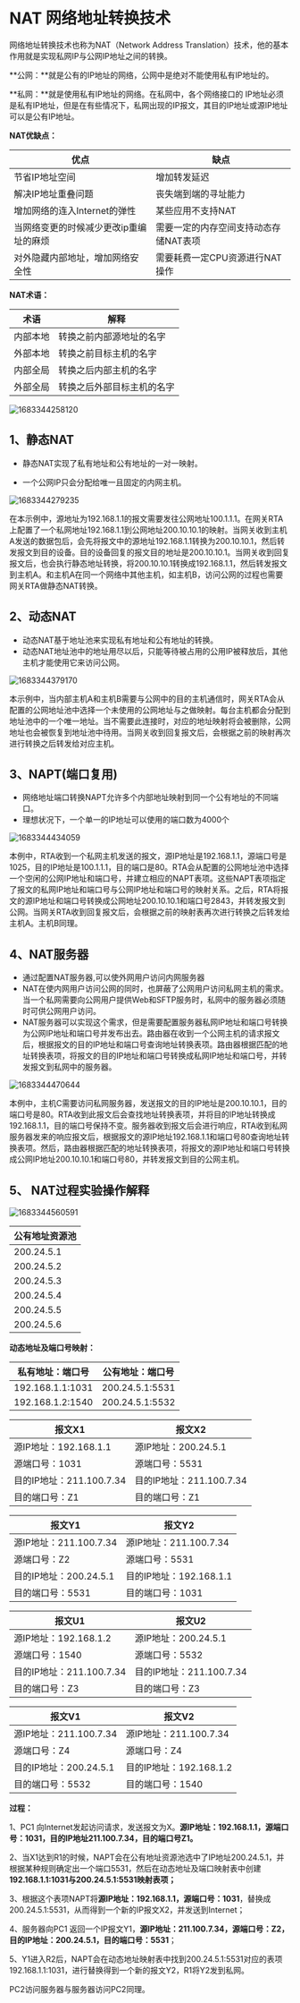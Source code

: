 # NAT 网络地址转换技术

网络地址转换技术也称为NAT（Network Address Translation）技术，他的基本作用就是实现私网IP与公网IP地址之间的转换。

**公网：**就是公有的IP地址的网络，公网中是绝对不能使用私有IP地址的。

**私网：**就是使用私有IP地址的网络。在私网中，各个网络接口的 IP地址必须是私有IP地址，但是在有些情况下，私网出现的IP报文，其目的IP地址或源IP地址可以是公有IP地址。



**NAT优缺点：**

| 优点                                   | 缺点                                  |
| -------------------------------------- | ------------------------------------- |
| 节省IP地址空间                         | 增加转发延迟                          |
| 解决IP地址重叠问题                     | 丧失端到端的寻址能力                  |
| 增加网络的连入Internet的弹性           | 某些应用不支持NAT                     |
| 当网络变更的时候减少更改ip重编址的麻烦 | 需要一定的内存空间支持动态存储NAT表项 |
| 对外隐藏内部地址，增加网络安全性       | 需要耗费一定CPU资源进行NAT操作        |

**NAT术语：**

| 术语     | 解释                       |
| -------- | -------------------------- |
| 内部本地 | 转换之前内部源地址的名字   |
| 外部本地 | 转换之前目标主机的名字     |
| 内部全局 | 转换之后内部主机的名字     |
| 外部全局 | 转换之后外部目标主机的名字 |

![1683344258120](assets/1683344258120.png)

## 1、静态NAT

- 静态NAT实现了私有地址和公有地址的一对一映射。

- 一个公网IP只会分配给唯一且固定的内网主机。

![1683344279235](assets/1683344279235.png)

在本示例中，源地址为192.168.1.1的报文需要发往公网地址100.1.1.1。在网关RTA上配置了一个私网地址192.168.1.1到公网地址200.10.10.1的映射。当网关收到主机A发送的数据包后，会先将报文中的源地址192.168.1.1转换为200.10.10.1，然后转发报文到目的设备。目的设备回复的报文目的地址是200.10.10.1。当网关收到回复报文后，也会执行静态地址转换，将200.10.10.1转换成192.168.1.1，然后转发报文到主机A。和主机A在同一个网络中其他主机，如主机B，访问公网的过程也需要网关RTA做静态NAT转换。

## 2、动态NAT

- 动态NAT基于地址池来实现私有地址和公有地址的转换。
- 动态NAT地址池中的地址用尽以后，只能等待被占用的公用IP被释放后，其他主机才能使用它来访问公网。

![1683344379170](assets/1683344379170.png)

本示例中，当内部主机A和主机B需要与公网中的目的主机通信时，网关RTA会从配置的公网地址池中选择一个未使用的公网地址与之做映射。每台主机都会分配到地址池中的一个唯一地址。当不需要此连接时，对应的地址映射将会被删除，公网地址也会被恢复到地址池中待用。当网关收到回复报文后，会根据之前的映射再次进行转换之后转发给对应主机。

## 3、NAPT(端口复用)

- 网络地址端口转换NAPT允许多个内部地址映射到同一个公有地址的不同端口。
- 理想状况下，一个单一的IP地址可以使用的端口数为4000个

![1683344434059](assets/1683344434059.png)

本例中，RTA收到一个私网主机发送的报文，源IP地址是192.168.1.1，源端口号是1025，目的IP地址是100.1.1.1，目的端口是80。RTA会从配置的公网地址池中选择一个空闲的公网IP地址和端口号，并建立相应的NAPT表项。这些NAPT表项指定了报文的私网IP地址和端口号与公网IP地址和端口号的映射关系。之后，RTA将报文的源IP地址和端口号转换成公网地址200.10.10.1和端口号2843，并转发报文到公网。当网关RTA收到回复报文后，会根据之前的映射表再次进行转换之后转发给主机A。主机B同理。

## 4、NAT服务器

- 通过配置NAT服务器,可以使外网用户访问内网服务器
- NAT在使内网用户访问公网的同时，也屏蔽了公网用户访问私网主机的需求。当一个私网需要向公网用户提供Web和SFTP服务时，私网中的服务器必须随时可供公网用户访问。
- NAT服务器可以实现这个需求，但是需要配置服务器私网IP地址和端口号转换为公网IP地址和端口号并发布出去。路由器在收到一个公网主机的请求报文后，根据报文的目的IP地址和端口号查询地址转换表项。路由器根据匹配的地址转换表项，将报文的目的IP地址和端口号转换成私网IP地址和端口号，并转发报文到私网中的服务器。

![1683344470644](assets/1683344470644.png)

本例中，主机C需要访问私网服务器，发送报文的目的IP地址是200.10.10.1，目的端口号是80。RTA收到此报文后会查找地址转换表项，并将目的IP地址转换成192.168.1.1，目的端口号保持不变。服务器收到报文后会进行响应，RTA收到私网服务器发来的响应报文后，根据报文的源IP地址192.168.1.1和端口号80查询地址转换表项。然后，路由器根据匹配的地址转换表项，将报文的源IP地址和端口号转换成公网IP地址200.10.10.1和端口号80，并转发报文到目的公网主机。

## 5、 NAT过程实验操作解释

![1683344560591](assets/1683344560591.png)

| 公有地址资源池 |
| -------------- |
| 200.24.5.1     |
| 200.24.5.2     |
| 200.24.5.3     |
| 200.24.5.4     |
| 200.24.5.5     |
| 200.24.5.6     |



**动态地址及端口号映射：**

| 私有地址：端口号 | 公有地址：端口号 |
| ---------------- | ---------------- |
| 192.168.1.1:1031 | 200.24.5.1:5531  |
| 192.168.1.2:1540 | 200.24.5.1:5532  |



| 报文X1                   | 报文X2                   |
| ------------------------ | ------------------------ |
| 源IP地址：192.168.1.1    | 源IP地址：200.24.5.1     |
| 源端口号：1031           | 源端口号：5531           |
| 目的IP地址：211.100.7.34 | 目的IP地址：211.100.7.34 |
| 目的端口号：Z1           | 目的端口号：Z1           |

| 报文Y1                 | 报文Y2                  |
| ---------------------- | ----------------------- |
| 源IP地址：211.100.7.34 | 源IP地址：211.100.7.34  |
| 源端口号：Z2           | 源端口号：5531          |
| 目的IP地址：200.24.5.1 | 目的IP地址：192.168.1.1 |
| 目的端口号：5531       | 目的端口号：1031        |

| 报文U1                   | 报文U2                   |
| ------------------------ | ------------------------ |
| 源IP地址：192.168.1.2    | 源IP地址：200.24.5.1     |
| 源端口号：1540           | 源端口号：5532           |
| 目的IP地址：211.100.7.34 | 目的IP地址：211.100.7.34 |
| 目的端口号：Z3           | 目的端口号：Z3           |

| 报文V1                 | 报文V2                  |
| ---------------------- | ----------------------- |
| 源IP地址：211.100.7.34 | 源IP地址：211.100.7.34  |
| 源端口号：Z4           | 源端口号：Z4            |
| 目的IP地址：200.24.5.1 | 目的IP地址：192.168.1.2 |
| 目的端口号：5532       | 目的端口号：1540        |

**过程：**

1、PC1 向Internet发起访问请求，发送报文为X。**源IP地址：192.168.1.1，源端口号：1031，目的IP地址211.100.7.34，目的端口号Z1。**

2、当X1达到R1的时候，NAPT会在公有地址资源池选中了IP地址200.24.5.1，并根据某种规则确定出一个端口5531，然后在动态地址及端口映射表中创建**192.168.1.1:1031与200.24.5.1:5531映射表项；**

3、根据这个表项NAPT将**源IP地址：192.168.1.1，源端口号：1031**，替换成200.24.5.1:5531，从而得到一个新的IP报文X2，并发送到Internet；

4、服务器向PC1 返回一个IP报文Y1，**源IP地址：211.100.7.34，源端口号：Z2，目的IP地址：200.24.5.1，目的端口号：5531**；

5、Y1进入R2后，NAPT会在动态地址映射表中找到200.24.5.1:5531对应的表项192.168.1.1:1031，进行替换得到一个新的报文Y2，R1将Y2发到私网。

PC2访问服务器与服务器访问PC2同理。

